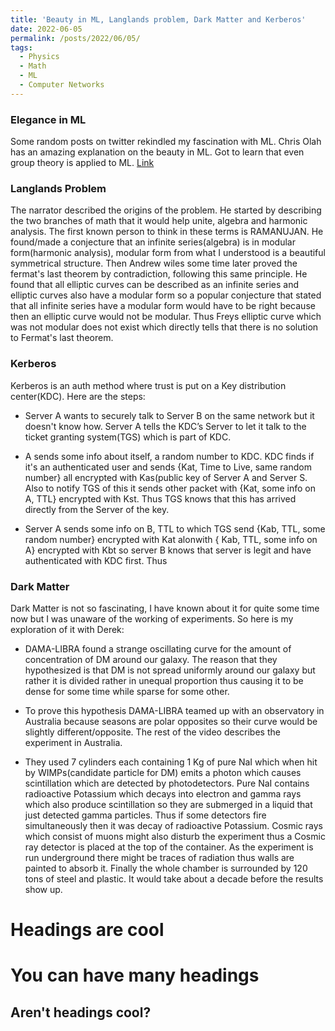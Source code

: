 ```yaml
---
title: 'Beauty in ML, Langlands problem, Dark Matter and Kerberos'
date: 2022-06-05
permalink: /posts/2022/06/05/
tags:
  - Physics
  - Math
  - ML
  - Computer Networks
---
```


### Elegance in ML

Some random posts on twitter rekindled my fascination with ML. Chris Olah has an amazing explanation on the beauty in ML. Got to learn that even group theory is applied to ML. [Link](https://twitter.com/banburismus_/status/1532747777280593920)

### Langlands Problem

The narrator described the origins of the problem. He started by describing the two branches of math that it would help unite, algebra and harmonic analysis. The first known person to think in these terms is RAMANUJAN. He found/made a conjecture that an infinite series(algebra) is in modular form(harmonic analysis), modular form from what I understood is a beautiful symmetrical structure. Then Andrew wiles some time later proved the fermat's last theorem by contradiction, following this same principle. He found that all elliptic curves can be described as an infinite series and elliptic curves also have a modular form so a popular conjecture that stated that all infinite series have a modular form would have to be right because then an elliptic curve would not be modular. Thus Freys elliptic curve which was not modular does not exist which directly tells that there is no solution to Fermat's last theorem.

### Kerberos

Kerberos is an auth method where trust is put on a Key distribution center(KDC). Here are the steps:
  * Server A wants to securely talk to Server B on the same network but it doesn't know how. Server A tells the KDC’s     Server to let it talk to the ticket granting system(TGS) which is part of KDC.

  * A sends some info about itself, a random number to KDC. KDC finds if it's an authenticated user and sends {Kat, Time to Live, same random number} all encrypted with Kas(public key of Server A and Server S. Also to notify TGS of this it sends other packet with {Kat, some info on A, TTL} encrypted with Kst. Thus TGS knows that this has arrived directly from the Server of the key. 
  
  * Server A sends some info on B, TTL to which TGS send {Kab, TTL, some random number} encrypted with Kat alonwith { Kab, TTL, some info on A} encrypted with Kbt so server B knows that server is legit and have authenticated with KDC first. Thus 

### Dark Matter

Dark Matter is not so fascinating, I have known about it for quite some time now but I was unaware of the working of experiments. So here is my exploration of it with Derek:
  * DAMA-LIBRA found a strange oscillating curve for the amount of concentration of DM around our galaxy. The reason that they hypothesized is that DM is not spread uniformly around our galaxy but rather it is divided rather in unequal proportion thus causing it to be dense for some time while sparse for some other. 

  * To prove this hypothesis DAMA-LIBRA teamed up with an observatory in Australia because seasons are polar opposites so their curve would be slightly different/opposite. The rest of the video describes the experiment in Australia.
  
  * They used 7 cylinders each containing 1 Kg of pure NaI which when hit by WIMPs(candidate particle for DM) emits a photon which causes scintillation which are detected by photodetectors. Pure NaI contains radioactive Potassium which decays into electron and gamma rays which also produce scintillation so they are submerged in a liquid that just detected gamma particles. Thus if some detectors fire simultaneously then it was decay of radioactive Potassium. Cosmic rays which consist of muons might also disturb the experiment thus a Cosmic ray detector is placed at the top of the container. As the experiment is run underground there might be traces of radiation thus walls are painted to absorb it. Finally the whole chamber is surrounded by 120 tons of steel and plastic. It would take about a decade before the results show up.






Headings are cool
======

You can have many headings
======

Aren't headings cool?
------